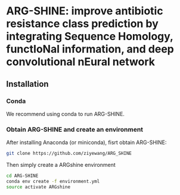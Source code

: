 # ARG-SHINE: improve antibiotic resistance class prediction by integrating Sequence Homology, functIoNal information, and deep convolutional nEural network

## <a name="started"></a>Installation

### <a name="docker"></a>Conda

We recommend using conda to run ARG-SHINE.

### <a name="docker"></a>Obtain ARG-SHINE and create an environment
After installing Anaconda (or miniconda), fisrt obtain ARG-SHINE:

```sh
git clone https://github.com/ziyewang/ARG_SHINE
```
Then simply create a ARGshine environment 

```sh
cd ARG-SHINE
conda env create -f environment.yml
source activate ARGshine
```
